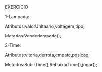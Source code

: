 EXERCICIO


1-Lampada:


Atributos:valorUnitaario,voltagem,tipo;


Metodos:Venderlampada();

2-Time:


Atributos:vitoria,derrota,empate,posicao;


Metodos:SubirTime(),RebaixarTime(),jogar();

